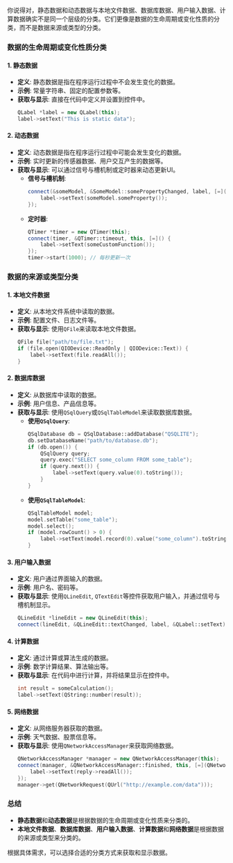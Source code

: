 你说得对，静态数据和动态数据与本地文件数据、数据库数据、用户输入数据、计算数据确实不是同一个层级的分类。它们更像是数据的生命周期或变化性质的分类，而不是数据来源或类型的分类。

### 数据的生命周期或变化性质分类

#### 1. **静态数据**
   - **定义**: 静态数据是指在程序运行过程中不会发生变化的数据。
   - **示例**: 常量字符串、固定的配置参数等。
   - **获取与显示**: 直接在代码中定义并设置到控件中。
     ```cpp
     QLabel *label = new QLabel(this);
     label->setText("This is static data");
     ```

#### 2. **动态数据**
   - **定义**: 动态数据是指在程序运行过程中可能会发生变化的数据。
   - **示例**: 实时更新的传感器数据、用户交互产生的数据等。
   - **获取与显示**: 可以通过信号与槽机制或定时器来动态更新UI。
     - **信号与槽机制**:
       ```cpp
       connect(&someModel, &SomeModel::somePropertyChanged, label, [=]() {
           label->setText(someModel.someProperty());
       });
       ```
     - **定时器**:
       ```cpp
       QTimer *timer = new QTimer(this);
       connect(timer, &QTimer::timeout, this, [=]() {
           label->setText(someCustomFunction());
       });
       timer->start(1000); // 每秒更新一次
       ```

### 数据的来源或类型分类

#### 1. **本地文件数据**
   - **定义**: 从本地文件系统中读取的数据。
   - **示例**: 配置文件、日志文件等。
   - **获取与显示**: 使用`QFile`来读取本地文件数据。
     ```cpp
     QFile file("path/to/file.txt");
     if (file.open(QIODevice::ReadOnly | QIODevice::Text)) {
         label->setText(file.readAll());
     }
     ```

#### 2. **数据库数据**
   - **定义**: 从数据库中读取的数据。
   - **示例**: 用户信息、产品信息等。
   - **获取与显示**: 使用`QSqlQuery`或`QSqlTableModel`来读取数据库数据。
     - **使用`QSqlQuery`**:
       ```cpp
       QSqlDatabase db = QSqlDatabase::addDatabase("QSQLITE");
       db.setDatabaseName("path/to/database.db");
       if (db.open()) {
           QSqlQuery query;
           query.exec("SELECT some_column FROM some_table");
           if (query.next()) {
               label->setText(query.value(0).toString());
           }
       }
       ```
     - **使用`QSqlTableModel`**:
       ```cpp
       QSqlTableModel model;
       model.setTable("some_table");
       model.select();
       if (model.rowCount() > 0) {
           label->setText(model.record(0).value("some_column").toString());
       }
       ```

#### 3. **用户输入数据**
   - **定义**: 用户通过界面输入的数据。
   - **示例**: 用户名、密码等。
   - **获取与显示**: 使用`QLineEdit`, `QTextEdit`等控件获取用户输入，并通过信号与槽机制显示。
     ```cpp
     QLineEdit *lineEdit = new QLineEdit(this);
     connect(lineEdit, &QLineEdit::textChanged, label, &QLabel::setText);
     ```

#### 4. **计算数据**
   - **定义**: 通过计算或算法生成的数据。
   - **示例**: 数学计算结果、算法输出等。
   - **获取与显示**: 在代码中进行计算，并将结果显示在控件中。
     ```cpp
     int result = someCalculation();
     label->setText(QString::number(result));
     ```

#### 5. **网络数据**
   - **定义**: 从网络服务器获取的数据。
   - **示例**: 天气数据、股票信息等。
   - **获取与显示**: 使用`QNetworkAccessManager`来获取网络数据。
     ```cpp
     QNetworkAccessManager *manager = new QNetworkAccessManager(this);
     connect(manager, &QNetworkAccessManager::finished, this, [=](QNetworkReply *reply) {
         label->setText(reply->readAll());
     });
     manager->get(QNetworkRequest(QUrl("http://example.com/data")));
     ```

### 总结
- **静态数据**和**动态数据**是根据数据的生命周期或变化性质来分类的。
- **本地文件数据**、**数据库数据**、**用户输入数据**、**计算数据**和**网络数据**是根据数据的来源或类型来分类的。

根据具体需求，可以选择合适的分类方式来获取和显示数据。